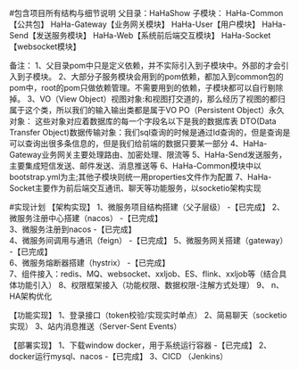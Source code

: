 #包含项目所有结构与细节说明
父目录：HaHaShow
子模块：
HaHa-Common【公共包】
HaHa-Gateway【业务网关模块】
HaHa-User【用户模块】
HaHa-Send【发送服务模块】
HaHa-Web【系统前后端交互模块】
HaHa-Socket【websocket模块】

备注：
1、父目录pom中<dependencyManagement>只是定义依赖，并不实际引入到子模块中。外部的<dependencies>才会引入到子模块。
2、大部分子服务模块会用到的pom依赖，都加入到common包的pom中，root的pom只做依赖管理。不需要用到的依赖，子模块都可以自行剔除掉。
3、VO（View Object）视图对象:和视图打交道的，那么经历了视图的都归属于这个类，所以我们的输入输出类都是属于VO
PO（Persistent Object）永久对象： 这些对象对应着数据库的每一个字段名以下是我的数据库表
DTO(Data Transfer Object)数据传输对象：我们sql查询的时候是通过Id查询的，但是查询是可以查询出很多条信息的，但是我们给前端的数据只要某一部分
4、HaHa-Gateway业务网关主要处理路由、加密处理、限流等
5、HaHa-Send发送服务，主要集成短信发送、邮件发送、消息推送等
6、HaHa-Common模块中以bootstrap.yml为主;其他子模块则统一用properties文件作为配置
7、HaHa-Socket主要作为前后端交互通讯、聊天等功能服务，以socketio架构实现


#实现计划
【架构实现】
1、微服务项目结构搭建（父子层级）                                            -【已完成】
2、微服务注册中心搭建（nacos）                                              -【已完成】  
3、微服务注册到nacos                                                      -【已完成】     
4、微服务间调用与通讯（feign）                                              -【已完成】
5、微服务网关搭建（gateway）                                               -【已完成】   
6、微服务熔断器搭建（hystrix）                                              -【已完成】   
7、组件接入：redis、MQ、websocket、xxljob、ES、flink、xxljob等（结合具体功能引入）
8、权限框架接入（功能权限、数据权限-注解方式处理）
9、
n、HA架构优化


【功能实现】
1、登录接口（token校验/实现实时单点）
2、简易聊天（socketio实现）
3、站内消息推送（Server-Sent Events）


【部署实现】
1、下载window docker，用于系统运行容器  -【已完成】
2、docker运行mysql、nacos            -【已完成】
3、CICD （Jenkins）


